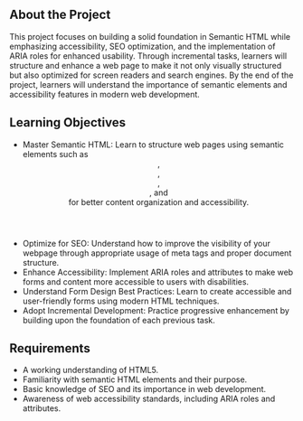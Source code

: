 ## About the Project

This project focuses on building a solid foundation in Semantic HTML while emphasizing accessibility, SEO optimization, and the implementation of ARIA roles for enhanced usability. Through incremental tasks, learners will structure and enhance a web page to make it not only visually structured but also optimized for screen readers and search engines. By the end of the project, learners will understand the importance of semantic elements and accessibility features in modern web development.

## Learning Objectives

- Master Semantic HTML: Learn to structure web pages using semantic elements such as <header>, <main>, <article>, <section>, and <footer> for better content organization and accessibility.
- Optimize for SEO: Understand how to improve the visibility of your webpage through appropriate usage of meta tags and proper document structure.
- Enhance Accessibility: Implement ARIA roles and attributes to make web forms and content more accessible to users with disabilities.
- Understand Form Design Best Practices: Learn to create accessible and user-friendly forms using modern HTML techniques.
- Adopt Incremental Development: Practice progressive enhancement by building upon the foundation of each previous task.

## Requirements

- A working understanding of HTML5.
- Familiarity with semantic HTML elements and their purpose.
- Basic knowledge of SEO and its importance in web development.
- Awareness of web accessibility standards, including ARIA roles and attributes.
